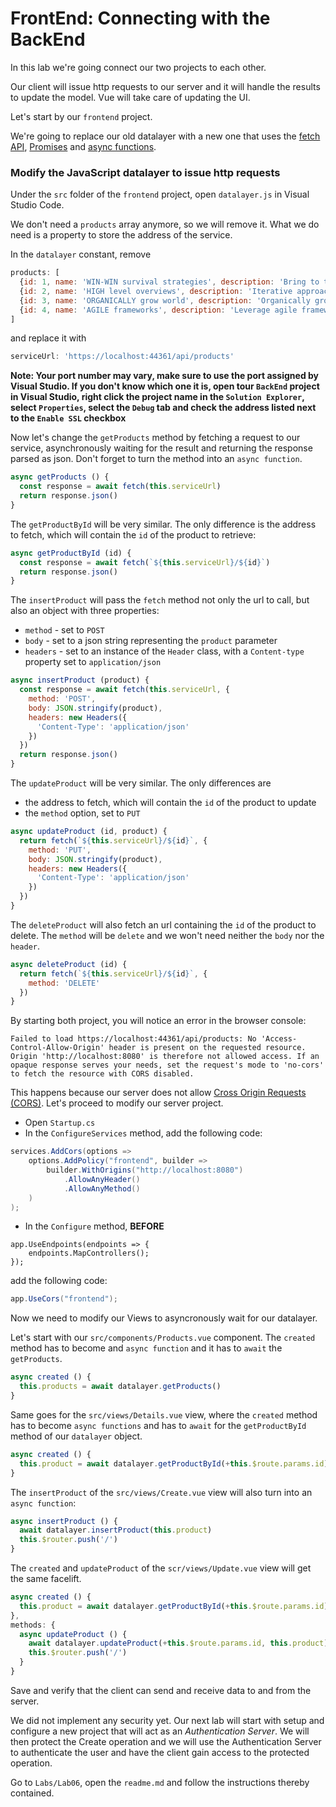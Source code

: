 # FrontEnd: Connecting with the BackEnd

In this lab we're going connect our two projects to each other.

Our client will issue http requests to our server and it will handle the results to update the model. Vue will take care of updating the UI.

Let's start by our `frontend` project.

We're going to replace our old datalayer with a new one that uses the [fetch API](https://developers.google.com/web/updates/2015/03/introduction-to-fetch), [Promises](https://developers.google.com/web/fundamentals/primers/promises) and [async functions](https://developers.google.com/web/fundamentals/primers/async-functions).

### Modify the JavaScript datalayer to issue http requests

Under the `src` folder of the `frontend` project, open `datalayer.js` in Visual Studio Code.

We don't need a `products` array anymore, so we will remove it.
What we do need is a property to store the address of the service.

In the `datalayer` constant, remove 

```js
products: [
  {id: 1, name: 'WIN-WIN survival strategies', description: 'Bring to the table win-win survival strategies to ensure proactive domination.', price: 12345},
  {id: 2, name: 'HIGH level overviews', description: 'Iterative approaches to corporate strategy foster collaborative thinking to further the overall value proposition.', price: 2345},
  {id: 3, name: 'ORGANICALLY grow world', description: 'Organically grow the holistic world view of disruptive innovation via workplace diversity and empowerment.', price: 45678},
  {id: 4, name: 'AGILE frameworks', description: 'Leverage agile frameworks to provide a robust synopsis for high level overviews', price: 9876}
]
```
  
and replace it with

```js
serviceUrl: 'https://localhost:44361/api/products'
```

**Note: Your port number may vary, make sure to use the port assigned by Visual Studio. If you don't know which one it is, open tour `BackEnd` project in Visual Studio, right click the project name in the `Solution Explorer`, select `Properties`, select the `Debug` tab and check the address listed next to the `Enable SSL` checkbox**


Now let's change the `getProducts` method by fetching a request to our service, asynchronously waiting for the result and returning the response parsed as json. Don't forget to turn the method into an `async function`.

```js
async getProducts () {
  const response = await fetch(this.serviceUrl)
  return response.json()
}
```

The `getProductById` will be very similar. The only difference is the address to fetch, which will contain the `id` of the product to retrieve:

```js
async getProductById (id) {
  const response = await fetch(`${this.serviceUrl}/${id}`)
  return response.json()
}
```

The `insertProduct` will pass the `fetch` method not only the url to call, but also an object with three properties:
- `method` - set to `POST`
- `body` - set to a json string representing the `product` parameter
- `headers` - set to an instance of the `Header` class, with a `Content-type` property set to `application/json`

```js
async insertProduct (product) {
  const response = await fetch(this.serviceUrl, {
    method: 'POST',
    body: JSON.stringify(product),
    headers: new Headers({
      'Content-Type': 'application/json'
    })
  })
  return response.json()
}
```

The `updateProduct` will be very similar. The only differences are
- the address to fetch, which will contain the `id` of the product to update
- the `method` option, set to `PUT`

```js
async updateProduct (id, product) {
  return fetch(`${this.serviceUrl}/${id}`, {
    method: 'PUT',
    body: JSON.stringify(product),
    headers: new Headers({
      'Content-Type': 'application/json'
    })
  })
}
```

The `deleteProduct` will also fetch an url containing the `id` of the product to delete. The `method` will be `delete` and we won't need neither the `body` nor the `header`.

```js
async deleteProduct (id) {
  return fetch(`${this.serviceUrl}/${id}`, {
    method: 'DELETE'
  })
}
```

By starting both project, you will notice an error in the browser console: 

```
Failed to load https://localhost:44361/api/products: No 'Access-Control-Allow-Origin' header is present on the requested resource. Origin 'http://localhost:8080' is therefore not allowed access. If an opaque response serves your needs, set the request's mode to 'no-cors' to fetch the resource with CORS disabled.
```

This happens because our server does not allow [Cross Origin Requests (CORS)](https://docs.microsoft.com/en-us/aspnet/core/security/cors?view=aspnetcore-3.0). Let's proceed to modify our server project.

- Open `Startup.cs`
- In the `ConfigureServices` method, add the following code:

```cs
services.AddCors(options =>
    options.AddPolicy("frontend", builder =>
        builder.WithOrigins("http://localhost:8080")
            .AllowAnyHeader()
            .AllowAnyMethod()
    )
);
```

- In the `Configure` method, **BEFORE**  

```
app.UseEndpoints(endpoints => {
    endpoints.MapControllers();
});
```

add the following code:

```cs
app.UseCors("frontend"); 
```

Now we need to modify our Views to asyncronously wait for our datalayer.

Let's start with our `src/components/Products.vue` component. The `created` method has to become and `async function` and it has to `await` the `getProducts`.

```js
async created () {
  this.products = await datalayer.getProducts()
}
```

Same goes for the `src/views/Details.vue` view, where the `created` method has to become `async functions` and has to `await` for the `getProductById` method of our `datalayer` object.

```js
async created () {
  this.product = await datalayer.getProductById(+this.$route.params.id)
}
```

The `insertProduct` of the `src/views/Create.vue` view will also turn into an `async function`:

```js
async insertProduct () {
  await datalayer.insertProduct(this.product)
  this.$router.push('/')
}
```

The `created` and `updateProduct` of the `scr/views/Update.vue` view will get the same facelift.

```js
async created () {
  this.product = await datalayer.getProductById(+this.$route.params.id)
},
methods: {
  async updateProduct () {
    await datalayer.updateProduct(+this.$route.params.id, this.product)
    this.$router.push('/')
  }
}
```

Save and verify that the client can send and receive data to and from the server.

We did not implement any security yet. Our next lab will start with setup and configure a new project that will act as an *Authentication Server*. We will then protect the Create operation and we will use the Authentication Server to authenticate the user and have the client gain access to the protected operation.

Go to `Labs/Lab06`, open the `readme.md` and follow the instructions thereby contained.   